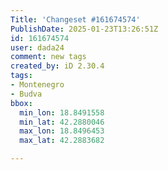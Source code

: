```yaml
---
Title: 'Changeset #161674574'
PublishDate: 2025-01-23T13:26:51Z
id: 161674574
user: dada24
comment: new tags
created_by: iD 2.30.4
tags:
- Montenegro
- Budva
bbox:
  min_lon: 18.8491558
  min_lat: 42.2880046
  max_lon: 18.8496453
  max_lat: 42.2883682

---
```

